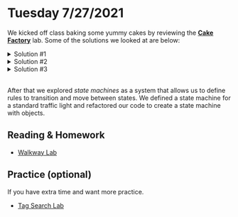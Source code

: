 # Tuesday 7/27/2021

We kicked off class baking some yummy cakes by reviewing the [**Cake Factory**](https://online.burlingtoncodeacademy.com/lessons/written/cake-constructor) lab. Some of the solutions we looked at are below:

<details>
<summary>Solution #1</summary>
<div>

```js

class Cake {
  static defaultCake(decoration) {
    let flavor = "vanilla";
    let icing = "chocolate";

    let validDecoration = ["sprinkles", "cocoa", "fruit"];
    if (validDecoration.includes(decoration)) {
      decoration = decoration
    } else {
      "sprinkles";
    }

    let theCake = new Cake(flavor, icing, decoration);
    return theCake;
  }

  constructor(flavor, icing, decoration) {
    this.flavor = flavor;
    this.icing = icing;
    this.decoration = decoration;
  }

  describe() {
    return (
      "It is a " +
      this.flavor +
      " cake, with " +
      this.icing +
      " frosting, and " +
      this.decoration
    );
  }
}

let cakeOne = new Cake("chocolate", "caramel", "sprinkles");
console.log(cakeOne.describe());

let defaultCake = Cake.defaultCake("cocoa");
console.log(defaultCake.describe());

```
</div>
</details>

<details>
<summary>Solution #2</summary>
<div>

```js
class Cake {
  static defaultCake() {
    return new Cake("vanilla", "chocolate", "no decorations");
  }

  constructor(flavor, icing, decoration) {
    let invalid = [" ", "", undefined, null];

    if (invalid.includes(flavor)) {
      this.flavor = "vanilla";
    } else {
      this.flavor = flavor;
    }

    if (invalid.includes(icing)) {
      this.icing = "chocolate";
    } else {
      this.icing = icing;
    }

    if (invalid.includes(decoration)) {
      this.decoration = "no decorations";
    } else {
      this.decoration = decoration;
    }
  }

  describe() {
    return `It is a ${this.flavor} cake, with ${this.icing}, and ${this.decoration}.`;
  }
}

let myCake = new Cake("chocolate", "caramel", "sprinkles");
let vCake = new Cake(" ", "strawberry", "strawberries");
let userCake = process.argv.slice(2);
userCake = new Cake(userCake[0], userCake[1], userCake[2]);
let dCake = Cake.defaultCake(); //why no new? because it is being passed directly to defaultCake()?

console.log(myCake.describe());
console.log(vCake.describe());
console.log(userCake.describe());
console.log(dCake.describe());
```

</div>
</details>

<details>
<summary>Solution #3</summary>
<div>

```js
class Cake {
  static makeRedVelvet() {
    return new Cake("red velvet", "vanilla", "sprinkles");
  }

  constructor(flavor, icing, decoration) {
    this.flavor = flavor;
    this.icing = icing;
    this.decoration = decoration;
  }
  describe() {
    return `This cake's flavor is ${this.flavor}, with a yummy ${this.icing} icing, and ${this.decoration} as decorations! Enjoy!`;
  }
}

let cake = new Cake("red velvet", "butter cream", "sprinkles");
let cakeTwo = new Cake("chocolate", "vanilla", "nothing");
let cakeThree = new Cake(
  "strawberry shortcake",
  "whipped strawberry cream",
  " diced strawberries"
);

console.log(cake.describe());
console.log(cakeTwo.describe());
console.log(cakeThree.describe());
console.log(Cake.makeRedVelvet().describe());
```

</div>
</details>

<br>

After that we explored *state machines* as a system that allows us to define rules to transition and move between states. We defined a state machine for a standard traffic light and refactored our code to create a state machine with objects.

## Reading & Homework

- [Walkway Lab](https://online.burlingtoncodeacademy.com/lessons/written/walkway)

## Practice (optional)

If you have extra time and want more practice.

- [Tag Search Lab](https://online.burlingtoncodeacademy.com/lessons/written/tag-search)
